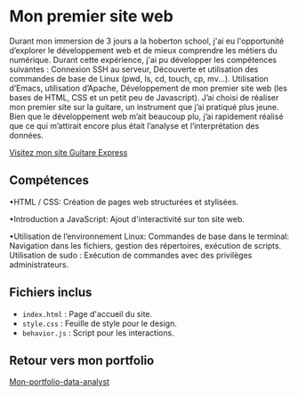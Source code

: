 # Mon premier site web
Durant mon immersion de 3 jours a la hoberton school, j'ai eu l'opportunité d’explorer le développement web et de mieux comprendre les métiers du numérique. Durant cette expérience, j'ai pu développer les compétences suivantes : Connexion SSH au serveur, Découverte et utilisation des commandes de base de Linux (pwd, ls, cd, touch, cp, mv...). Utilisation d’Emacs, utilisation d’Apache, Développement de mon premier site web (les bases de HTML, CSS et un petit peu de Javascript). J’ai choisi de réaliser mon premier site sur la guitare, un instrument que j’ai pratiqué plus jeune. Bien que le développement web m’ait beaucoup plu, j’ai rapidement réalisé que ce qui m’attirait encore plus était l’analyse et l’interprétation des données.


<a href="https://augu-gif.github.io/mon-premier-site-web/" target="_blank">Visitez mon site Guitare Express</a>

## Compétences
•HTML / CSS: Création de pages web structurées et stylisées.

•Introduction a JavaScript: Ajout d'interactivité sur ton site web.

•Utilisation de l’environnement Linux:
Commandes de base dans le terminal: Navigation dans les fichiers, gestion des répertoires, exécution de scripts.
Utilisation de sudo : Exécution de commandes avec des privilèges administrateurs.

## Fichiers inclus
- `index.html` : Page d'accueil du site.
- `style.css` : Feuille de style pour le design.
- `behavior.js` : Script pour les interactions.

## Retour vers mon portfolio

[Mon-portfolio-data-analyst](https://github.com/augu-gif/mon-portfolio-data-analyst)
